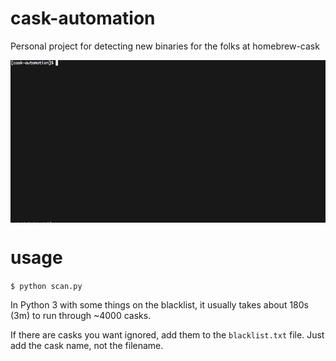 # cask-automation
Personal project for detecting new binaries for the folks at homebrew-cask

<img src="demo.gif" align="center">

# usage
`$ python scan.py`

In Python 3 with some things on the blacklist, it usually takes about 180s (3m) to run through ~4000 casks.

If there are casks you want ignored, add them to the `blacklist.txt` file. Just add the cask name, not the filename.
